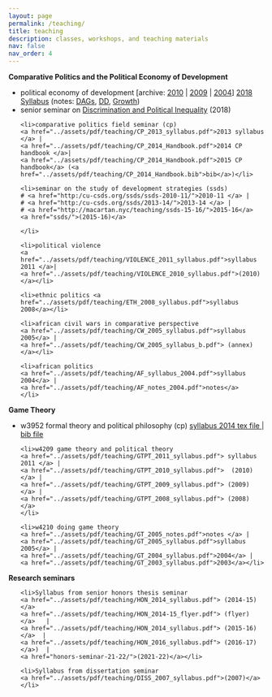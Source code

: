 ```yaml
---
layout: page
permalink: /teaching/
title: teaching
description: classes, workshops, and teaching materials
nav: false
nav_order: 4
---
```


<strong>Comparative Politics and the Political Economy of Development</strong>
<ul>
 	<li>political economy of development [archive: <a href="../assets/pdf/teaching/PED_2010_Syllabus.pdf">2010</a> | <a href="../assets/pdf/teaching/PED_2010_Syllabus.pdf">2009</a> | <a href="../assets/pdf/PED_2004_Syllabus.doc">2004</a>] <a href="../assets/pdf/teaching/PED_2018_Syllabus">2018 Syllabus</a> (notes: <a href="../assets/pdf/teaching/PED_2018_DAGs.pdf">DAGs</a>, <a href="../assets/pdf/teaching//PED_2018_DD.pdf">DD</a>, <a href="../assets/pdf/teaching/PED_2018_growth_notes.pdf">Growth</a>)</li>
 	<li>senior seminar on <a href="../assets/pdf/teaching/POLINQ_2018_syllabus.pdf">Discrimination and Political Inequality</a> (2018)</li>

 	<li>comparative politics field seminar (cp) 
 	<a href="../assets/pdf/teaching/CP_2013_syllabus.pdf">2013 syllabus </a> | 
 	<a href="../assets/pdf/teaching/CP_2014_Handbook.pdf">2014 CP handbook </a>| 
 	<a href="../assets/pdf/teaching/CP_2014_Handbook.pdf">2015 CP handbook</a> (<a href="../assets/pdf/teaching/CP_2014_Handbook.bib">bib</a>)</li>
 	
 	<li>seminar on the study of development strategies (ssds) 
 	# <a href="http:/cu-csds.org/ssds/ssds-2010-11/">2010-11 </a> | 
 	# <a href="http:/cu-csds.org/ssds/2013-14/">2013-14 </a> | 
 	# <a href="http://macartan.nyc/teaching/ssds-15-16/">2015-16</a>
 	<a href="ssds/">(2015-16)</a>

 	</li>

 	<li>political violence 
 	<a href="../assets/pdf/teaching/VIOLENCE_2011_syllabus.pdf">syllabus 2011 </a>| 
 	<a href="../assets/pdf/teaching/VIOLENCE_2010_syllabus.pdf">(2010) </a></li>

 	<li>ethnic politics <a href="../assets/pdf/teaching/ETH_2008_syllabus.pdf">syllabus 2008</a></li>

 	<li>african civil wars in comparative perspective 
 	<a href="../assets/pdf/teaching/CW_2005_syllabus.pdf">syllabus 2005</a> | 
 	<a href="../assets/pdf/teaching/CW_2005_syllabus_b.pdf"> (annex) </a></li>
 	
 	<li>african politics 
 	<a href="../assets/pdf/teaching/AF_syllabus_2004.pdf">syllabus 2004</a> | 
 	<a href="../assets/pdf/teaching/AF_notes_2004.pdf">notes</a>
 	</li>

</ul>

<strong>Game Theory</strong>
<ul>
 	<li>w3952 formal theory and political philosophy (cp) 
 	<a href="../assets/pdf/teaching/Phil_2014_Syllabus.pdf"> syllabus 2014 </a>
 	<a href="../assets/pdf/teaching/Phil_2014_tex.tex"> tex file </a>|
 	<a href="../assets/pdf/teaching/Phil_2014_bib.bib"> bib file </a>
 	</li>
 	
 	<li>w4209 game theory and political theory 
 	<a href="../assets/pdf/teaching/GTPT_2011_syllabus.pdf"> syllabus 2011 </a> | 
 	<a href="../assets/pdf/teaching/GTPT_2010_syllabus.pdf">  (2010) </a> | 
 	<a href="../assets/pdf/teaching/GTPT_2009_syllabus.pdf"> (2009) </a> | 
 	<a href="../assets/pdf/teaching/GTPT_2008_syllabus.pdf"> (2008) </a>
 	</li>
 	
 	<li>w4210 doing game theory 
 	<a href="../assets/pdf/teaching/GT_2005_notes.pdf">notes </a> | 
 	<a href="../assets/pdf/teaching/GT_2005_syllabus.pdf">syllabus 2005</a> | 
 	<a href="../assets/pdf/teaching/GT_2004_syllabus.pdf">2004</a> | 
 	<a href="../assets/pdf/teaching/GT_2003_syllabus.pdf">2003</a></li>
</ul>

<strong>Research seminars</strong>
<ul>

 	<li>Syllabus from senior honors thesis seminar 
 	<a href="../assets/pdf/teaching/HON_2014_syllabus.pdf"> (2014-15)</a>   
 	<a href="../assets/pdf/teaching/HON_2014-15_flyer.pdf"> (flyer) </a>   | 
 	<a href="../assets/pdf/teaching/HON_2014_syllabus.pdf"> (2015-16) </a>  | 
 	<a href="../assets/pdf/teaching/HON_2016_syllabus.pdf"> (2016-17) </a>)  | 
 	<a href="honors-seminar-21-22/">(2021-22)</a></li>

 	<li>Syllabus from dissertation seminar 
 	<a href="../assets/pdf/teaching/DISS_2007_syllabus.pdf">(2007)</a></li>

</ul>


